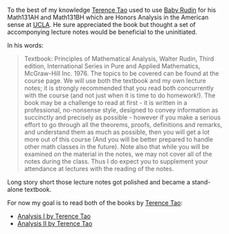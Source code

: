 To the best of my knowledge [Terence Tao](https://en.wikipedia.org/wiki/Terence_Tao) used to use [Baby Rudin](https://en.wikipedia.org/wiki/Principles_of_Mathematical_Analysis) for his Math131AH and Math131BH which are Honors Analysis in the American sense at [UCLA](https://en.wikipedia.org/wiki/University_of_California,_Los_Angeles). He sure appreciated the book but thought a set of accomponying lecture notes would be beneficial to the uninitiated.

In his words: 

> Textbook: Principles of Mathematical Analysis, Walter Rudin, Third edition, International Series in Pure and Applied Mathematics, McGraw-Hill Inc. 1976.   The topics to be covered can be found at the course page.  We will use both the textbook and my own lecture notes; it is strongly recommended that you read both concurrently with the course (and not just when it is time to do homework!).  The book may be a challenge to read at first - it is written in a professional, no-nonsense style, designed to convey information as succinctly and precisely as possible - however if you make a serious effort to go through all the theorems, proofs, definitions and remarks, and understand them as much as possible, then you will get a lot more out of this course (And you will be better prepared to handle other math classes in the future).  Note also that while you will be examined on the material in the notes, we may not cover all of the notes during the class.  Thus I do expect you to supplement your attendance at lectures with the reading of the notes.

Long story short those lecture notes got polished and became a stand-alone textbook.

For now my goal is to read both of the books by [Terence Tao](https://en.wikipedia.org/wiki/Terence_Tao):

* [Analysis  I by Terence Tao](https://link.springer.com/book/10.1007/978-981-19-7261-4)
* [Analysis II by Terence Tao](https://link.springer.com/book/10.1007/978-981-19-7284-3)
